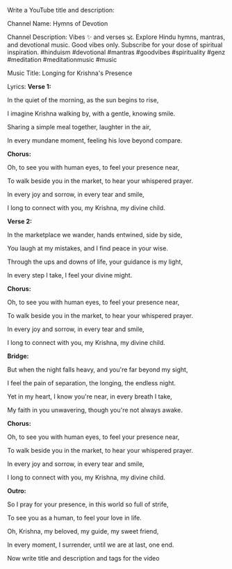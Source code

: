 Write a YouTube title and description:

Channel Name: Hymns of Devotion

Channel Description: Vibes ✨ and verses 🕉️. Explore Hindu hymns, mantras, and devotional music. Good vibes only. Subscribe for your dose of spiritual inspiration. #hinduism #devotional #mantras #goodvibes #spirituality #genz #meditation #meditationmusic #music

Music Title: Longing for Krishna's Presence

Lyrics: **Verse 1:**

In the quiet of the morning, as the sun begins to rise,

I imagine Krishna walking by, with a gentle, knowing smile.

Sharing a simple meal together, laughter in the air,

In every mundane moment, feeling his love beyond compare.

**Chorus:**

Oh, to see you with human eyes, to feel your presence near,

To walk beside you in the market, to hear your whispered prayer.

In every joy and sorrow, in every tear and smile,

I long to connect with you, my Krishna, my divine child.

**Verse 2:**

In the marketplace we wander, hands entwined, side by side,

You laugh at my mistakes, and I find peace in your wise.

Through the ups and downs of life, your guidance is my light,

In every step I take, I feel your divine might.

**Chorus:**

Oh, to see you with human eyes, to feel your presence near,

To walk beside you in the market, to hear your whispered prayer.

In every joy and sorrow, in every tear and smile,

I long to connect with you, my Krishna, my divine child.

**Bridge:**

But when the night falls heavy, and you're far beyond my sight,

I feel the pain of separation, the longing, the endless night.

Yet in my heart, I know you're near, in every breath I take,

My faith in you unwavering, though you're not always awake.

**Chorus:**

Oh, to see you with human eyes, to feel your presence near,

To walk beside you in the market, to hear your whispered prayer.

In every joy and sorrow, in every tear and smile,

I long to connect with you, my Krishna, my divine child.

**Outro:**

So I pray for your presence, in this world so full of strife,

To see you as a human, to feel your love in life.

Oh, Krishna, my beloved, my guide, my sweet friend,

In every moment, I surrender, until we are at last, one end.


Now write title and description and tags for the video